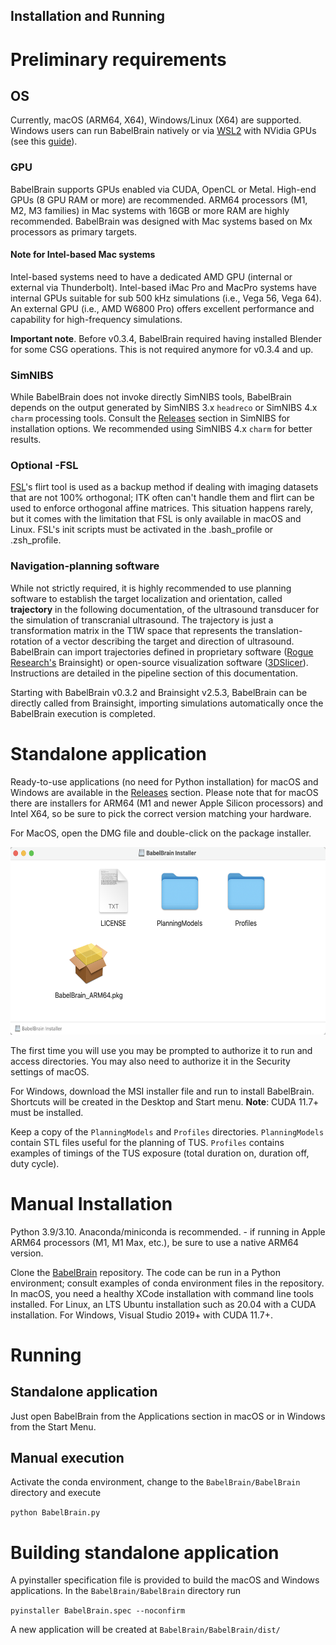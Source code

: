 Installation and Running
----
# Preliminary requirements 
## OS
Currently, macOS (ARM64, X64), Windows/Linux (X64) are supported. Windows users can run BabelBrain natively or via [WSL2](https://learn.microsoft.com/en-us/windows/wsl/install) with NVidia GPUs (see this [guide](https://docs.nvidia.com/cuda/wsl-user-guide/index.html)). 

### GPU
BabelBrain supports GPUs enabled via CUDA, OpenCL or Metal. High-end GPUs (8 GPU RAM or more) are recommended. ARM64 processors (M1, M2, M3 families) in Mac systems with 16GB or more RAM are highly recommended. BabelBrain was designed with Mac systems based on Mx processors as primary targets. 
#### Note for Intel-based Mac systems
Intel-based systems need to have a dedicated AMD GPU (internal or external via Thunderbolt). Intel-based iMac Pro and MacPro systems have internal GPUs suitable for sub 500 kHz simulations (i.e., Vega 56, Vega 64). An external GPU (i.e., AMD W6800 Pro) offers excellent performance and capability for high-frequency simulations.

**Important note**. Before v0.3.4, BabelBrain required having installed Blender for some CSG operations. This is not required anymore for v0.3.4 and up.


### SimNIBS
While BabelBrain does not invoke directly SimNIBS tools, BabelBrain depends on the output generated by SimNIBS 3.x `headreco` or SimNIBS 4.x `charm` processing tools. Consult the [Releases](https://github.com/simnibs/simnibs/releases) section in SimNIBS for installation options. We recommended using SimNIBS 4.x `charm` for better results.

### Optional -FSL
[FSL](https://fsl.fmrib.ox.ac.uk/fsl/fslwiki)'s flirt tool is used as a backup method if dealing with imaging datasets that are not 100% orthogonal; ITK often can't handle them and flirt can be used to enforce orthogonal affine matrices. This situation happens rarely, but it comes with the limitation that FSL is only available in macOS and Linux.  FSL's init scripts must be activated in the .bash_profile or .zsh_profile.


### Navigation-planning software
While not strictly required, it is highly recommended to use planning software to establish the target localization and orientation, called **trajectory** in the following documentation, of the ultrasound transducer for the simulation of transcranial ultrasound. The trajectory is just a transformation matrix in the T1W space that represents the translation-rotation of a vector describing the target and direction of ultrasound. BabelBrain can import trajectories defined in proprietary software ([Rogue Research's](https://www.rogue-research.com/) Brainsight) or open-source visualization software ([3DSlicer](https://www.slicer.org/)). Instructions are detailed in the pipeline section of this documentation. 

Starting with BabelBrain v0.3.2 and Brainsight v2.5.3, BabelBrain can be directly called from Brainsight, importing simulations automatically once the BabelBrain execution is completed.

# Standalone application
Ready-to-use applications (no need for Python installation) for macOS and Windows are available in the [Releases](https://github.com/ProteusMRIgHIFU/BabelBrain/releases) section. Please note that for macOS there are installers for ARM64 (M1 and newer Apple Silicon processors) and Intel X64, so be sure to pick the correct version matching your hardware. 

For MacOS, open the DMG file and double-click on the package installer. 

<img src="install1.png" height=300px>

The first time you will use you may be prompted to authorize it to run and access directories. You may also need to authorize it in the Security settings of macOS.

For Windows, download the MSI installer file and run to install BabelBrain. Shortcuts will be created in the Desktop and Start menu. **Note**: CUDA 11.7+ must be installed.

Keep a copy of the `PlanningModels` and `Profiles` directories. `PlanningModels` contain STL files useful for the planning of TUS. `Profiles` contains examples of timings of the TUS exposure (total duration on, duration off, duty cycle).

# Manual Installation 
Python 3.9/3.10. Anaconda/miniconda is recommended. - if running in Apple ARM64 processors (M1, M1 Max, etc.), be sure to use a native ARM64 version.

Clone the [BabelBrain](https://github.com/ProteusMRIgHIFU/BabelBrain/) repository. The code can be run in a Python environment; consult examples of conda environment files in the repository. In macOS, you need a healthy XCode installation with command line tools installed. For Linux, an LTS Ubuntu installation such as 20.04 with a  CUDA installation. For Windows, Visual Studio 2019+ with CUDA 11.7+.


# Running
## Standalone application
Just open BabelBrain from the Applications section in macOS or in Windows from the Start Menu.

## Manual execution
Activate the conda environment, change to the `BabelBrain/BabelBrain` directory and execute

`python BabelBrain.py`

# Building standalone application

A pyinstaller specification file is provided to build the macOS and Windows applications. In the `BabelBrain/BabelBrain` directory run

`pyinstaller BabelBrain.spec --noconfirm` 

A new application will be created at `BabelBrain/BabelBrain/dist/`

